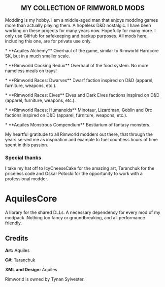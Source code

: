 <h2><center>MY COLLECTION OF RIMWORLD MODS</center></h2>
<p>Modding is my hobby. I am a middle-aged man that enjoys modding games more than actually playing them. A hopeless D&D nostalgic. I have been working on these projects for many years now. Hopefully for many more. I only use GitHub for safekeeping and backup purposes. All mods here, including this one, are for private use only.</p>
<p>* **Aquiles Alchemy** Overhaul of the game, similar to Rimworld Hardcore SK, but in a much smaller scale.</p>
<p>* **Rimworld Cooking Redux** Overhaul of the food system. No more nameless meals on trays!</p>
<p>* **Rimworld Races: Dwarves** Dwarf faction inspired on D&D (apparel, furniture, weapons, etc.).</p>
<p>* **Rimworld Races: Elves** Elves and Dark Elves factions inspired on D&D (apparel, furniture, weapons, etc.).</p>
<p>* **Rimworld Races: Humanoids** Minotaur, Lizardman, Goblin and Orc factions inspired on D&D (apparel, furniture, weapons, etc.).</p>
<p>* **Aquiles Monstrous Compendium** Bestiarium of fantasy monsters.</p>
My heartful gratitude to all Rimworld modders out there, that through the years served me as inspiration and example to fuel countless hours of time spent in this passion.
<h3>Special thanks</h3>
I take my hat off to IcyCheeseCake for the amazing art, Taranchuk for the priceless code and Oskar Potocki for the opportunity to work with a professional modder.

# AquilesCore
<p>A library for the shared DLLs. A necessary dependency for every mod of my modpack. Nothing too fancy or groundbreaking, and all performance friendly.</p>
<h2>Credits</h2>
<p> <b>Art:</b> Aquiles</p>
<p> <b>C#:</b> Taranchuk</p>
<p> <b>XML and Design:</b> Aquiles</p>

Rimworld is owned by Tynan Sylvester.
